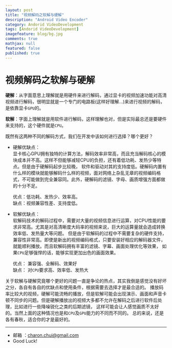 ```yaml
---
layout: post
title: "视频解码之软解与硬解"
description: "Android Video Encoder"
category: Andorid VideoDevelopment
tags: [Andorid VideoDevelopment]
imagefeature: blog/bg.jpg
comments: true
mathjax: null
featured: false
published: true
---
```


视频解码之软解与硬解
===

**硬解**：从字面意思上理解就是用硬件来进行解码，通过显卡的视频加速功能对高清视频进行解码，很明显就是一个专门的电路板(这样好理解...)来进行视频的解码，是依靠显卡`GPU`的。                    

**软解**：字面上理解就是用软件进行解码，这样理解也对，但是实际最总还是要硬件来支持的，这个硬件就是`CPU`。

既然有这两种不同的解码方式，我们在开发中该如何进行选择？哪个更好？                     

- 硬解优缺点：                      
	显卡核心GPU拥有独特的计算方法，解码效率非常高，而且充当解码核心的模块成本并不高。这样不但能够减轻CPU的负担，还有着低功耗、发热少等特点。但是由于硬解码起步比较晚，
	软件和驱动对其的支持度低。硬解码内置有什么样的模块就能够解码什么样的视频，面对网络上杂乱无章的视频编码格式，不可能做到完全兼容同。此外，硬解码的滤镜、字母、画质增强方面都做的十分不足。
                               
    优点：低功耗、发热少、效率高。              
	缺点：视频兼容性差、支持度低。                

- 软解优缺点：                    
    软解码技术的解码过程中，需要对大量的视频信息进行运算，对CPU性能的要求非常高。尤其是对高清晰度大码率的视频来说，巨大的运算量就会造成转换效率低、发热量大等问题。
	但是由于软解码的过程中不需要复杂的硬件支持，兼容性非常高。即使是新出的视频编码格式，只要安装好相应的解码器文件，就能顺利播放。而且软解码拥有丰富的滤镜、字幕、画面处理优化等效果，
	如果`CPU`足够强悍的话，能够实现更加出色的画面效果。
	                  
    优点：  兼容强、全解码、效果好              
	缺点：  对`CPU`要求高、效率低、发热大                 

	          
关于软解与硬解究竟哪个更好的问题一直是争论的热点，其实我倒是感觉没有好坏之分，各自有各自的优缺点和使用条件，根据需要去选择才是最合适的。 
播放码率比较大的视频，硬解可能流畅的播放，但是软解可能会出现演示、画面和声音卡顿不同步的问题。但是硬解播放出的视频大多都不允许在解码之后进行软件后处理，比如进行一些降噪锐化之类的后期滤镜，
这样可能会让人感觉画质不太好的。当然上面的这种情况也是和`CPU`及`GPU`能力的不同而不同的。 总的来说，还是各有春秋，适合你的才是最好的。 

    
---

- 邮箱 ：charon.chui@gmail.com  
- Good Luck! 